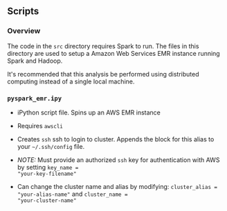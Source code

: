 ## Scripts
### Overview
The code in the <code>src</code> directory requires Spark to run. The files in this directory are used to setup a Amazon Web Services EMR instance running Spark and Hadoop.

It's recommended that this analysis be performed using distributed computing instead of a single local machine.

### <code>pyspark_emr.ipy</code>
- iPython script file. Spins up an AWS EMR instance

- Requires <code>awscli</code>

- Creates <code>ssh</code> ssh to login to cluster. Appends the block for this alias to your <code>~/.ssh/config</code> file.

- *NOTE:* Must provide an authorized <code>ssh</code> key for authentication with AWS by setting <code>key_name = "your-key-filename"</code>

- Can change the cluster name and alias by modifying:
<code>cluster_alias = "your-alias-name"</code> and <code>cluster_name = "your-cluster-name"</code>

